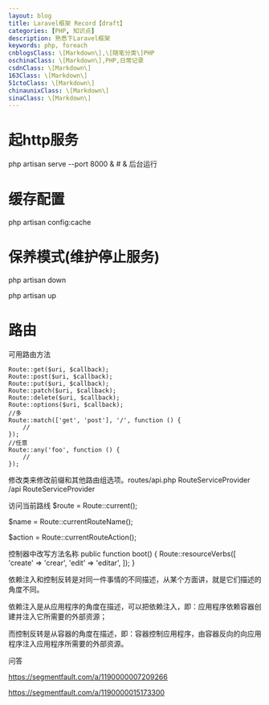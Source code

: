 ```yaml
---
layout: blog
title: Laravel框架 Record【draft】
categories: [PHP, 知识点]
description: 熟悉下Laravel框架
keywords: php, foreach
cnblogsClass: \[Markdown\],\[随笔分类\]PHP
oschinaClass: \[Markdown\],PHP,日常记录
csdnClass: \[Markdown\]
163Class: \[Markdown\]
51ctoClass: \[Markdown\]
chinaunixClass: \[Markdown\]
sinaClass: \[Markdown\]
---
```


# 起http服务
php artisan serve --port 8000 & # & 后台运行

# 缓存配置
php artisan config:cache

# 保养模式(维护停止服务)
php artisan down

php artisan up

# 路由
可用路由方法
```
Route::get($uri, $callback);
Route::post($uri, $callback);
Route::put($uri, $callback);
Route::patch($uri, $callback);
Route::delete($uri, $callback);
Route::options($uri, $callback);
//多
Route::match(['get', 'post'], '/', function () {
    //
});
//任意
Route::any('foo', function () {
    //
});
```
修改类来修改前缀和其他路由组选项。routes/api.php RouteServiceProvider /api RouteServiceProvider


访问当前路线
$route = Route::current();

$name = Route::currentRouteName();

$action = Route::currentRouteAction();

控制器中改写方法名称
public function boot()
{
    Route::resourceVerbs([
        'create' => 'crear',
        'edit' => 'editar',
    ]);
}

依赖注入和控制反转是对同一件事情的不同描述，从某个方面讲，就是它们描述的角度不同。

依赖注入是从应用程序的角度在描述，可以把依赖注入，即：应用程序依赖容器创建并注入它所需要的外部资源；

而控制反转是从容器的角度在描述，即：容器控制应用程序，由容器反向的向应用程序注入应用程序所需要的外部资源。

问答

https://segmentfault.com/a/1190000007209266

https://segmentfault.com/a/1190000015173300





